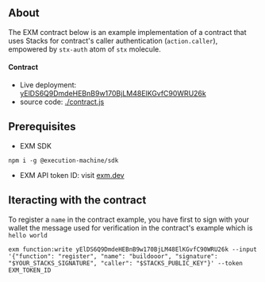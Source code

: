 ## About
The EXM contract below is an example implementation of a contract that uses Stacks for contract's caller authentication (`action.caller`), empowered by `stx-auth` atom of `stx` molecule.

#### Contract
- Live deployment: [yElDS6Q9DmdeHEBnB9w170BjLM48ElKGvfC90WRU26k](https://api.exm.dev/read/yElDS6Q9DmdeHEBnB9w170BjLM48ElKGvfC90WRU26k)
- source code: [./contract.js](./contract.js)

## Prerequisites

- EXM SDK
```console
npm i -g @execution-machine/sdk
```

- EXM API token ID: visit [exm.dev](https://exm.dev)

## Iteracting with the contract
To register a `name` in the contract example, you have first to sign with your wallet the message used for verification in the contract's example which is `hello world` 

```console
exm function:write yElDS6Q9DmdeHEBnB9w170BjLM48ElKGvfC90WRU26k --input '{"function": "register", "name": "buildooor", "signature": "$YOUR_STACKS_SIGNATURE", "caller": "$STACKS_PUBLIC_KEY"}' --token EXM_TOKEN_ID
```

